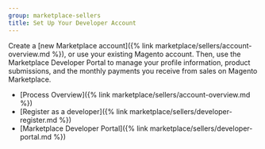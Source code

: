 ```yaml
---
group: marketplace-sellers
title: Set Up Your Developer Account
---
```


Create a [new Marketplace account]({% link marketplace/sellers/account-overview.md %}), or use your existing Magento account. Then, use the Marketplace Developer Portal to manage your profile information, product submissions, and the monthly payments you receive from sales on Magento Marketplace.

-  [Process Overview]({% link marketplace/sellers/account-overview.md %})
-  [Register as a developer]({% link marketplace/sellers/developer-register.md %})
-  [Marketplace Developer Portal]({% link marketplace/sellers/developer-portal.md %})
